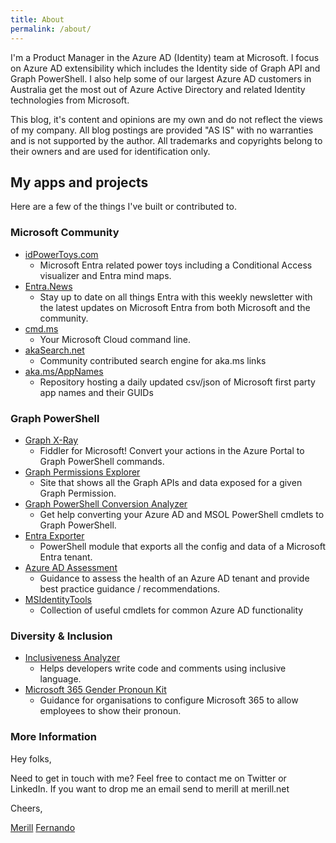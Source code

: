 ```yaml
---
title: About
permalink: /about/
---
```


I'm a Product Manager in the Azure AD (Identity) team at Microsoft. I focus on Azure AD extensibility which includes the Identity side of Graph API and Graph PowerShell. I also help some of our largest Azure AD customers in Australia get the most out of Azure Active Directory and related Identity technologies from Microsoft.

This blog, it's content and opinions are my own and do not reflect the views of my company. All blog postings are provided "AS IS" with no warranties and is not supported by the author. All trademarks and copyrights belong to their owners and are used for identification only.

## My apps and projects

Here are a few of the things I've built or contributed to.

### Microsoft Community

* [idPowerToys.com](https://idPowerToys.com)
  * Microsoft Entra related power toys including a Conditional Access visualizer and Entra mind maps.
* [Entra.News](https://entra.news)
  * Stay up to date on all things Entra with this weekly newsletter with the latest updates on Microsoft Entra from both Microsoft and the community.
* [cmd.ms](https://cmd.ms)
  * Your Microsoft Cloud command line.
* [akaSearch.net](https://akaSearch.net)
  * Community contributed search engine for aka.ms links
* [aka.ms/AppNames](https://aka.ms/AppNames)
  * Repository hosting a daily updated csv/json of Microsoft first party app names and their GUIDs

### Graph PowerShell

* [Graph X-Ray](https://graphxray.merill.net)
  * Fiddler for Microsoft! Convert your actions in the Azure Portal to Graph PowerShell commands.
* [Graph Permissions Explorer](https://graphpermissions.merill.net)
  * Site that shows all the Graph APIs and data exposed for a given Graph Permission.
* [Graph PowerShell Conversion Analyzer](https://graphpowershell.merill.net/)
  * Get help converting your Azure AD and MSOL PowerShell cmdlets to Graph PowerShell.
* [Entra Exporter](https://github.com/microsoft/EntraExporter)
  * PowerShell module that exports all the config and data of a Microsoft Entra tenant.
* [Azure AD Assessment](https://github.com/AzureAD/AzureADAssessment/wiki)
  * Guidance to assess the health of an Azure AD tenant and provide best practice guidance / recommendations.
* [MSIdentityTools](https://aka.ms/msid)
  * Collection of useful cmdlets for common Azure AD functionality

### Diversity & Inclusion

* [Inclusiveness Analyzer](https://inclusivenessanalyzer.com)
  * Helps developers write code and comments using inclusive language.
* [Microsoft 365 Gender Pronoun Kit](https://github.com/merill/m365-gender-pronoun-kit)
  * Guidance for organisations to configure Microsoft 365 to allow employees to show their pronoun.

### More Information

Hey folks,

Need to get in touch with me? Feel free to contact me on Twitter or LinkedIn. If you want to drop me an email send to merill at merill.net

Cheers,

<a rel="me" href="https://infosec.exchange/@merill">Merill</a> <a rel="me" href="https://toot.merill.net/@merill">Fernando</a>
